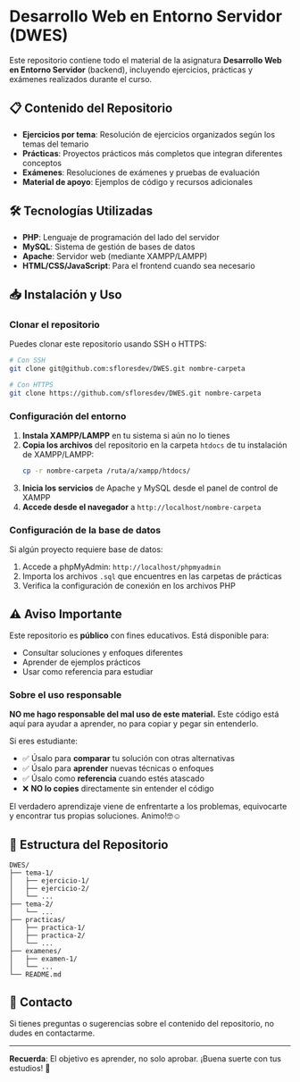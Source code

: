 # Desarrollo Web en Entorno Servidor (DWES)

Este repositorio contiene todo el material de la asignatura **Desarrollo Web en Entorno Servidor** (backend), incluyendo ejercicios, prácticas y exámenes realizados durante el curso.

## 📋 Contenido del Repositorio

- **Ejercicios por tema**: Resolución de ejercicios organizados según los temas del temario
- **Prácticas**: Proyectos prácticos más completos que integran diferentes conceptos
- **Exámenes**: Resoluciones de exámenes y pruebas de evaluación
- **Material de apoyo**: Ejemplos de código y recursos adicionales

## 🛠️ Tecnologías Utilizadas

- **PHP**: Lenguaje de programación del lado del servidor
- **MySQL**: Sistema de gestión de bases de datos
- **Apache**: Servidor web (mediante XAMPP/LAMPP)
- **HTML/CSS/JavaScript**: Para el frontend cuando sea necesario

## 📥 Instalación y Uso

### Clonar el repositorio

Puedes clonar este repositorio usando SSH o HTTPS:

```bash
# Con SSH
git clone git@github.com:sfloresdev/DWES.git nombre-carpeta

# Con HTTPS
git clone https://github.com/sfloresdev/DWES.git nombre-carpeta
```

### Configuración del entorno

1. **Instala XAMPP/LAMPP** en tu sistema si aún no lo tienes
2. **Copia los archivos** del repositorio en la carpeta `htdocs` de tu instalación de XAMPP/LAMPP:
   ```bash
   cp -r nombre-carpeta /ruta/a/xampp/htdocs/
   ```
3. **Inicia los servicios** de Apache y MySQL desde el panel de control de XAMPP
4. **Accede desde el navegador** a `http://localhost/nombre-carpeta`

### Configuración de la base de datos

Si algún proyecto requiere base de datos:
1. Accede a phpMyAdmin: `http://localhost/phpmyadmin`
2. Importa los archivos `.sql` que encuentres en las carpetas de prácticas
3. Verifica la configuración de conexión en los archivos PHP

## ⚠️ Aviso Importante

Este repositorio es **público** con fines educativos. Está disponible para:
- Consultar soluciones y enfoques diferentes
- Aprender de ejemplos prácticos
- Usar como referencia para estudiar

### Sobre el uso responsable

**NO me hago responsable del mal uso de este material.** Este código está aquí para ayudar a aprender, no para copiar y pegar sin entenderlo. 

Si eres estudiante:
- ✅ Úsalo para **comparar** tu solución con otras alternativas
- ✅ Úsalo para **aprender** nuevas técnicas o enfoques
- ✅ Úsalo como **referencia** cuando estés atascado
- ❌ **NO lo copies** directamente sin entender el código

El verdadero aprendizaje viene de enfrentarte a los problemas, equivocarte y encontrar tus propias soluciones. Animo!🤓☺️

## 📂 Estructura del Repositorio

```
DWES/
├── tema-1/
│   ├── ejercicio-1/
│   ├── ejercicio-2/
│   └── ...
├── tema-2/
│   └── ...
├── practicas/
│   ├── practica-1/
│   ├── practica-2/
│   └── ...
├── examenes/
│   ├── examen-1/
│   └── ...
└── README.md
```

## 📧 Contacto

Si tienes preguntas o sugerencias sobre el contenido del repositorio, no dudes en contactarme.

---

**Recuerda**: El objetivo es aprender, no solo aprobar. ¡Buena suerte con tus estudios! 💪
